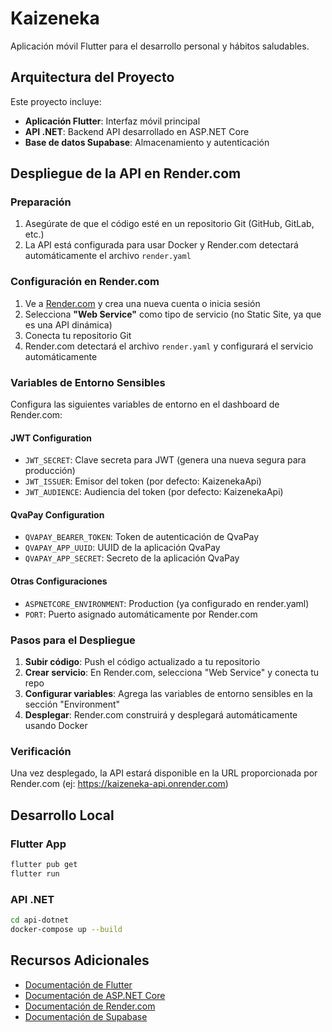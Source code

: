 # Kaizeneka

Aplicación móvil Flutter para el desarrollo personal y hábitos saludables.

## Arquitectura del Proyecto

Este proyecto incluye:
- **Aplicación Flutter**: Interfaz móvil principal
- **API .NET**: Backend API desarrollado en ASP.NET Core
- **Base de datos Supabase**: Almacenamiento y autenticación

## Despliegue de la API en Render.com

### Preparación
1. Asegúrate de que el código esté en un repositorio Git (GitHub, GitLab, etc.)
2. La API está configurada para usar Docker y Render.com detectará automáticamente el archivo `render.yaml`

### Configuración en Render.com
1. Ve a [Render.com](https://render.com) y crea una nueva cuenta o inicia sesión
2. Selecciona **"Web Service"** como tipo de servicio (no Static Site, ya que es una API dinámica)
3. Conecta tu repositorio Git
4. Render.com detectará el archivo `render.yaml` y configurará el servicio automáticamente

### Variables de Entorno Sensibles
Configura las siguientes variables de entorno en el dashboard de Render.com:

#### JWT Configuration
- `JWT_SECRET`: Clave secreta para JWT (genera una nueva segura para producción)
- `JWT_ISSUER`: Emisor del token (por defecto: KaizenekaApi)
- `JWT_AUDIENCE`: Audiencia del token (por defecto: KaizenekaApi)

#### QvaPay Configuration
- `QVAPAY_BEARER_TOKEN`: Token de autenticación de QvaPay
- `QVAPAY_APP_UUID`: UUID de la aplicación QvaPay
- `QVAPAY_APP_SECRET`: Secreto de la aplicación QvaPay

#### Otras Configuraciones
- `ASPNETCORE_ENVIRONMENT`: Production (ya configurado en render.yaml)
- `PORT`: Puerto asignado automáticamente por Render.com

### Pasos para el Despliegue
1. **Subir código**: Push el código actualizado a tu repositorio
2. **Crear servicio**: En Render.com, selecciona "Web Service" y conecta tu repo
3. **Configurar variables**: Agrega las variables de entorno sensibles en la sección "Environment"
4. **Desplegar**: Render.com construirá y desplegará automáticamente usando Docker

### Verificación
Una vez desplegado, la API estará disponible en la URL proporcionada por Render.com (ej: https://kaizeneka-api.onrender.com)

## Desarrollo Local

### Flutter App
```bash
flutter pub get
flutter run
```

### API .NET
```bash
cd api-dotnet
docker-compose up --build
```

## Recursos Adicionales

- [Documentación de Flutter](https://docs.flutter.dev/)
- [Documentación de ASP.NET Core](https://docs.microsoft.com/en-us/aspnet/core/)
- [Documentación de Render.com](https://docs.render.com/)
- [Documentación de Supabase](https://supabase.com/docs)
